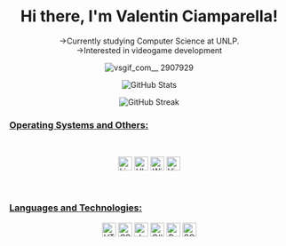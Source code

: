 <h1 align="center">Hi there, I'm Valentin Ciamparella!</h1>

<p align="center">
  ->Currently studying Computer Science at UNLP. <br> 
  ->Interested in videogame development 
</p>

<p align="center">
  <img src="https://github.com/VCiamp4/VCiamp4/assets/66568788/0aabe72d-b637-4b37-93a9-4e76378554f0" alt="vsgif_com__ 2907929">
</p>

<p align="center">
  <img src="https://github-readme-stats.vercel.app/api?username=ujjwalsharma01&show_icons=true&title_color=7A7ADB&icon_color=2234AE&text_color=D3D3D3&bg_color=0,000000,130F40&locale=en" alt="GitHub Stats">
</p>

<p align="center">
  <img src="https://github-readme-streak-stats.herokuapp.com/?user=ujjwalsharma01&background=000000&stroke=130F40&ring=2234AE&fire=D3D3D3&currStreakNum=D3D3D3&sideNums=D3D3D3&currStreakLabel=D3D3D3&sideLabels=D3D3D3&dates=D3D3D3" alt="GitHub Streak">
</p>

### <u>Operating Systems and Others:</u>

<br>

<p align="center">
  <img src="https://img.shields.io/badge/Linux-FCC624?style=for-the-badge&logo=linux&logoColor=black" alt="Linux Logo" title="Linux" height="25"/>
  <img src="https://img.shields.io/badge/Ubuntu-E95420?style=for-the-badge&logo=ubuntu&logoColor=white" alt="Ubuntu Logo" title="Ubuntu" height="25"/>
  <img src="https://img.shields.io/badge/Windows-0078D6?style=for-the-badge&logo=windows&logoColor=white" alt="Windows Logo" title="Windows" height="25"/>
  <img src="https://img.shields.io/badge/VSCode-0078D4?style=for-the-badge&logo=visual%20studio%20code&logoColor=white" alt="Visual Studio Code logo" title="Visual Studio Code" height="25" />
</p>

<br>

### <u>Languages and Technologies:</u>

<p align="center">
  <img src="https://img.shields.io/badge/HTML5-E34F26?style=for-the-badge&logo=html5&logoColor=white" alt="HTML5" title="HTML5" height="25"/>
  <img src="https://img.shields.io/badge/CSS3-1572B6?style=for-the-badge&logo=css3&logoColor=white" alt="CSS3" title="CSS3" height="25"/>
  <img src="https://img.shields.io/badge/Java-007396?style=for-the-badge&logo=java&logoColor=white" alt="Java" title="Java" height="25"/>
  <img src="https://img.shields.io/badge/C%23-239120?style=for-the-badge&logo=c-sharp&logoColor=white" alt="C#" title="C#" height="25"/>
  <img src="https://img.shields.io/badge/Bash-4EAA25?style=for-the-badge&logo=gnu-bash&logoColor=white" alt="Bash" title="Bash" height="25"/>
  <img src="https://img.shields.io/badge/SQL-4479A1?style=for-the-badge&logo=sql&logoColor=white" alt="SQL" title="SQL" height="25"/>
</p>
